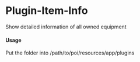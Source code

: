 # Plugin-Item-Info
Show detailed information of all owned equipment
#### Usage
Put the folder into /path/to/poi/resources/app/plugins
